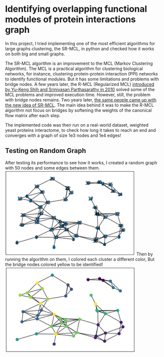 # Identifying overlapping functional modules of protein interactions graph
In this project, I tried implementing one of the most efficient algorithms for large graphs clustering, the SR-MCL, in python and checked how it works on both big and small graphs.

The SR-MCL algorithm is an improvement to the MCL (Markov Clustering Algorithm). The MCL is a practical algorithm for clustering biological networks, for instance, clustering protein-protein interaction (PPI) networks to identify functional modules. But it has some limitations and problems with bridge nodes. A few years later, the R-MCL (Regularized MCL) [introduced by Yu-Keng Shih and Srinivasan Parthasarathy in 2010](https://www.researchgate.net/publication/221611395_Markov_Clustering_of_Protein_Interaction_Networks_with_Improved_Balance_and_Scalability) solved some of the MCL problems and improved execution time. However, still, the problem with bridge nodes remains. Two years later, [the same people came up with the new idea of SR-MCL](https://academic.oup.com/bioinformatics/article/28/18/i473/243788?login=true). The main idea behind it was to make the R-MCL algorithm not focus on bridges by softening the weights of the canonical flow matrix after each step.

The implemented code was then run on a real-world dataset, weighted yeast proteins interactome, to check how long it takes to reach an end and converges with a graph of size 1e3 nodes and 1e4 edges!

## Testing on Random Graph
After testing its performance to see how it works, I created a random graph with 50 nodes and some edges between them. 
![RandomGraph](https://github.com/arabporr/SR-MCL_Graph_Clustering/blob/e2f2d3c16aff30066d4921857c660c093e03e99d/RandomGraph.png)
Then by running the algorithm on them, I colored each cluster a different color, But the bridge nodes colored yellow to be identified!
![ClusteredRandomGraph](https://github.com/arabporr/SR-MCL_Graph_Clustering/blob/e2f2d3c16aff30066d4921857c660c093e03e99d/ClusteredRandomGraph.png)
